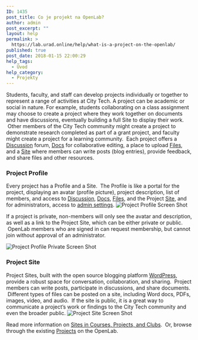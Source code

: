 ```yaml
---
ID: 1435
post_title: Co je projekt na OpenLab?
author: admin
post_excerpt: ""
layout: help
permalink: >
  https://lab.urad.online/help/what-is-a-project-on-the-openlab/
published: true
post_date: 2018-01-15 22:00:29
help_tags:
  - Úvod
help_category:
  - Projekty
---
```

Students, faculty, and staff can develop projects individually or together to represent a range of activities at City Tech. A project can be academic or social in nature. For example, students collaborating on a class assignment may choose to create a project where they work together on documents and have discussions, eventually building a full Site to display their work.  Other members of the City Tech community might create a project to demonstrate research completed as part of a grant project, and faculty might create a project for a learning community.  Each project offers a <a title="Using “Discussion” forums" href="https://lab.urad.online/help/discussion-forums/">Discussion</a> forum, <a title="Using “Docs”" href="https://lab.urad.online/help/using-docs/">Docs</a> for collaborative editing, a place to upload <a title="Using “Files”" href="https://lab.urad.online/help/using-files/">Files</a>, and a <a title="What is a “Site” on a Course, Project, or Club?" href="https://lab.urad.online/help/what-is-a-site-on-a-course-project-or-club/">Site</a> where members can write posts (blog entries), provide feedback, and share files and other resources.
<h3><strong>Project Profile</strong></h3>
Every project has a Profile and a Site.  The Profile is like a portal for the project, displaying an avatar (profile picture), project description, list of members, and access to <a title="Using “Discussion” forums" href="https://lab.urad.online/help/discussion-forums/">Discussion</a>, <a title="Using “Docs”" href="https://lab.urad.online/help/using-docs/">Docs</a>, <a title="Using “Files”" href="https://lab.urad.online/help/using-files/">Files</a>, and the Project <a title="What is a “Site” on a Course, Project, or Club?" href="https://lab.urad.online/help/what-is-a-site-on-a-course-project-or-club/">Site</a>, and for administrators, access to <a title="Changing privacy and other settings for a Course, Project, or Club" href="https://lab.urad.online/help/changing-privacy-and-other-settings-for-a-course-project-or-club/">admin settings</a>.

<img class="alignnone wp-image-36498 size-full" src="https://openlab.citytech.cuny.edu/wp-content/uploads/2012/09/what_is_project_1_V2.png" alt="Project Profile Screen Shot" />

If a project is private, non-members will only see the avatar and description, as well as a link to the Project Site, which can be either private or public.  OpenLab members who are signed in can request membership, but cannot join without approval of an administrator.

<img class="alignnone wp-image-36500 size-full" src="https://openlab.citytech.cuny.edu/wp-content/uploads/2012/09/what_is_project_2_V2.png" alt="Project Profile Private Screen Shot" />
<h3><strong>Project Site</strong></h3>
Project Sites, built with the open source blogging platform <a href="http://wordpress.org/" target="_blank" rel="noopener">WordPress</a>, provide a robust space for conversation, collaboration, and sharing.  Project members can write posts, participate in discussions, and share documents.  Different types of files can be posted on a site, including Word docs, PDFs, images, video, and audio.  If the site is public, it is a great way to communicate a project’s work or findings to the City Tech community and even the broader public.

<img class="alignnone wp-image-36501 size-full" src="https://openlab.citytech.cuny.edu/wp-content/uploads/2012/09/what_is_project_3_V2.png" alt="Project Site Screen Shot" />

Read more information on <a href="https://lab.urad.online/help/help-category/sites-on-the-openlab/">Sites in Courses, Projects, and Clubs</a>.  Or, browse through the existing <a href="https://lab.urad.online/projects/">Projects</a> on the OpenLab.